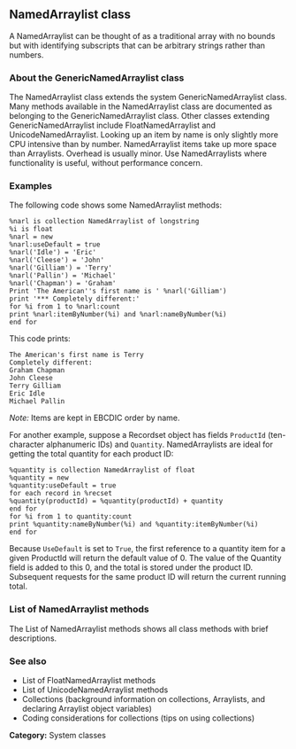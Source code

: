 ## NamedArraylist class

A NamedArraylist can be thought of as a traditional array with no bounds but with identifying subscripts that can be arbitrary strings rather than numbers.

### About the GenericNamedArraylist class

The NamedArraylist class extends the system GenericNamedArraylist class.  Many methods available in the NamedArraylist class are documented as belonging to the GenericNamedArraylist class.  Other classes extending GenericNamedArraylist include FloatNamedArraylist and UnicodeNamedArraylist.  Looking up an item by name is only slightly more CPU intensive than by number. NamedArraylist items take up more space than Arraylists.  Overhead is usually minor.  Use NamedArraylists where functionality is useful, without performance concern.

### Examples

The following code shows some NamedArraylist methods:

```
%narl is collection NamedArraylist of longstring
%i is float
%narl = new
%narl:useDefault = true
%narl('Idle') = 'Eric'
%narl('Cleese') = 'John'
%narl('Gilliam') = 'Terry'
%narl('Pallin') = 'Michael'
%narl('Chapman') = 'Graham'
Print 'The American''s first name is ' %narl('Gilliam')
print '*** Completely different:'
for %i from 1 to %narl:count
print %narl:itemByNumber(%i) and %narl:nameByNumber(%i)
end for
```

This code prints:

```
The American's first name is Terry
Completely different:
Graham Chapman
John Cleese
Terry Gilliam
Eric Idle
Michael Pallin
```

*Note:* Items are kept in EBCDIC order by name.

For another example, suppose a Recordset object has fields `ProductId` (ten-character alphanumeric IDs) and `Quantity`.  NamedArraylists are ideal for getting the total quantity for each product ID:

```
%quantity is collection NamedArraylist of float
%quantity = new
%quantity:useDefault = true
for each record in %recset
%quantity(productId) = %quantity(productId) + quantity
end for
for %i from 1 to quantity:count
print %quantity:nameByNumber(%i) and %quantity:itemByNumber(%i)
end for
```

Because `UseDefault` is set to `True`, the first reference to a quantity item for a given ProductId will return the default value of 0. The value of the Quantity field is added to this 0, and the total is stored under the product ID. Subsequent requests for the same product ID will return the current running total.

### List of NamedArraylist methods

The List of NamedArraylist methods shows all class methods with brief descriptions.

### See also

*   List of FloatNamedArraylist methods
*   List of UnicodeNamedArraylist methods
*   Collections (background information on collections, Arraylists, and declaring Arraylist object variables)
*   Coding considerations for collections (tips on using collections)

**Category:** System classes
